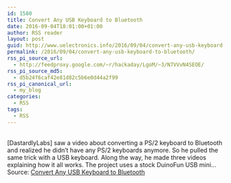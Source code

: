 ```yaml
---
id: 1580
title: Convert Any USB Keyboard to Bluetooth
date: 2016-09-04T18:01:00+01:00
author: RSS reader
layout: post
guid: http://www.uelectronics.info/2016/09/04/convert-any-usb-keyboard-to-bluetooth/
permalink: /2016/09/04/convert-any-usb-keyboard-to-bluetooth/
rss_pi_source_url:
  - http://feedproxy.google.com/~r/hackaday/LgoM/~3/N7VVvN4SEOE/
rss_pi_source_md5:
  - d5b24f6caf42e81d82c5b6e0d44a2f99
rss_pi_canonical_url:
  - my_blog
categories:
  - RSS
tags:
  - RSS
---
```

&#013;  
[DastardlyLabs] saw a video about converting a PS/2 keyboard to Bluetooth and realized he didn’t have any PS/2 keyboards anymore. So he pulled the same trick with a USB keyboard. Along the way, he made three videos explaining how it all works. The project uses a stock DuinoFun USB mini…&#013;  
Source: <a href="http://feedproxy.google.com/~r/hackaday/LgoM/~3/N7VVvN4SEOE/" target="_blank">Convert Any USB Keyboard to Bluetooth</a>